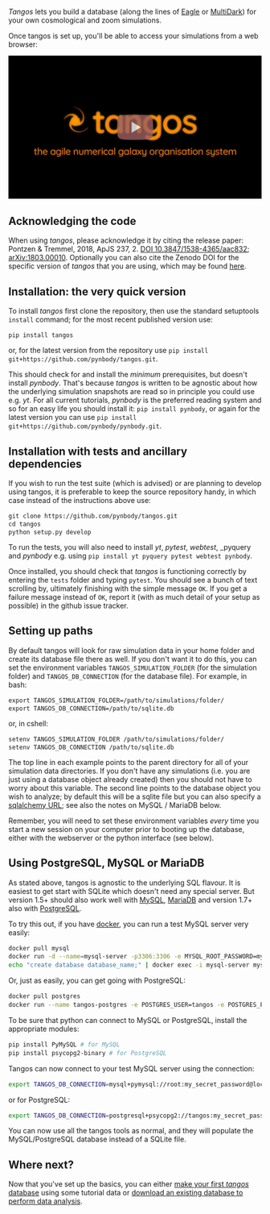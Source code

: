 _Tangos_ lets you build a database (along the lines of [Eagle](http://icc.dur.ac.uk/Eagle/database.php)
or [MultiDark](https://www.cosmosim.org/cms/documentation/projects/multidark-bolshoi-project/))
 for your own cosmological and zoom simulations.

Once tangos is set up, you'll be able to access your simulations from a web browser:

[![Tangos and its web server](images/video_play.png)](https://www.youtube.com/watch?v=xHyzJmNsVMw)


Acknowledging the code
----------------------
When using _tangos_, please acknowledge it by citing the release paper:
Pontzen & Tremmel, 2018, ApJS 237, 2. [DOI 10.3847/1538-4365/aac832](https://doi.org/10.3847/1538-4365/aac832);  [arXiv:1803.00010](https://arxiv.org/pdf/1803.00010.pdf). Optionally you can also cite the Zenodo DOI for the specific version of _tangos_ that you are using, which may be found [here](https://doi.org/10.5281/zenodo.1243070).


Installation: the very quick version
------------

To install _tangos_ first clone the repository, then use the standard setuptools `install` command;
for the most recent published version use:

```
pip install tangos
```

or, for the latest version from the repository use `pip install git+https://github.com/pynbody/tangos.git`.


This should check for and install the _minimum_ prerequisites, but doesn't install _pynbody_. That's because _tangos_ is
written to be agnostic about how the underlying simulation snapshots are read so in principle you could use e.g. _yt_.
For all current tutorials, _pynbody_ is the preferred reading system and so for an easy life you should install it:
`pip install pynbody`, or again for the latest version you can use `pip install git+https://github.com/pynbody/pynbody.git`.


Installation with tests and ancillary dependencies
--------------------------------------------------

If you wish to run the test suite (which is advised) or are planning to develop using tangos,
it is preferable to keep the source repository handy, in which case instead of the instructions
above use:
```
git clone https://github.com/pynbody/tangos.git
cd tangos
python setup.py develop
```

To run the tests, you will also need to install _yt_, _pytest_, _webtest_, _pyquery and _pynbody_ e.g. using `pip install yt pyquery pytest webtest pynbody`.

Once installed, you should check that _tangos_ is functioning correctly by entering the `tests` folder and
typing `pytest`. You should see a bunch of text scrolling by, ultimately finishing with the simple message `OK`.
If you get a failure message instead of `OK`, report it (with as much detail of your setup as possible) in the
github issue tracker.

Setting up paths
----------------

By default tangos will look for raw simulation data in your home folder and create its database file there as well.
If you don't want it to do this, you can set the environment variables `TANGOS_SIMULATION_FOLDER` (for the simulation folder)
and `TANGOS_DB_CONNECTION` (for the database file). For example, in bash:

```
export TANGOS_SIMULATION_FOLDER=/path/to/simulations/folder/
export TANGOS_DB_CONNECTION=/path/to/sqlite.db
```
or, in cshell:
```
setenv TANGOS_SIMULATION_FOLDER /path/to/simulations/folder/
setenv TANGOS_DB_CONNECTION /path/to/sqlite.db
```
The top line in each example points to the parent directory for all of your simulation data directories.
If you don't have any simulations (i.e. you are just using a database object already created) then you
should not have to worry about this variable. The second line points to the database object you wish to analyze;
by default this will be a sqlite file but you can also specify a
[sqlalchemy URL](http://docs.sqlalchemy.org/en/latest/core/engines.html#database-urls); see also the notes on
MySQL / MariaDB below.

Remember, you will need to set these environment variables *every* time you start a new session on your computer prior
to booting up the database, either with the webserver or the python interface (see below).

Using PostgreSQL, MySQL or MariaDB
----------------------------------

As stated above, tangos is agnostic to the underlying SQL flavour. It is easiest to get start with
SQLite which doesn't need any special server. But version 1.5+ should also work well with [MySQL](https://www.mysql.com),
[MariaDB](https://mariadb.org) and version 1.7+ also with [PostgreSQL](https://www.postgresql.org).

To try this out, if you have [docker](https://docker.com), you can run a test
MySQL server very easily:

```bash
docker pull mysql
docker run -d --name=mysql-server -p3306:3306 -e MYSQL_ROOT_PASSWORD=my_secret_password mysql
echo "create database database_name;" | docker exec -i mysql-server mysql -pmy_secret_password
```

Or, just as easily, you can get going with PostgreSQL:
```bash
docker pull postgres
docker run --name tangos-postgres -e POSTGRES_USER=tangos -e POSTGRES_PASSWORD=my_secret_password -e POSTGRES_DB=database_name -p 5432:5432 -d postgres
```

To be sure that python can connect to MySQL or PostgreSQL, install the appropriate modules:
```bash
pip install PyMySQL # for MySQL
pip install psycopg2-binary # for PostgreSQL
```

Tangos can now connect to your test MySQL server using the connection:
```bash
export TANGOS_DB_CONNECTION=mysql+pymysql://root:my_secret_password@localhost:3306/database_name
```
or for PostgreSQL:
```bash
export TANGOS_DB_CONNECTION=postgresql+psycopg2://tangos:my_secret_password@localhost/database_name
```

You can now use all the tangos tools as normal, and they will populate the MySQL/PostgreSQL database
instead of a SQLite file.


Where next?
-----------

Now that you've set up the basics, you can either [make your first _tangos_ database](first_steps.md)
using some tutorial data or [download an existing database to perform data analysis](data_exploration.md).
